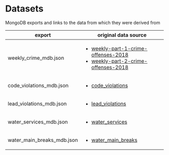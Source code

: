 # Datasets
MongoDB exports and links to the data from which they were derived from 


|  export  | original data source  |
|---|---|
| weekly\_crime\_mdb.json  | <ul> <li>[weekly-part-1-crime-offenses-2018](http://data.syrgov.net/datasets/weekly-part-1-crime-offenses-2018) </li><li> [weekly-part-2-crime-offenses-2018](http://data.syrgov.net/datasets/weekly-part-2-crime-offenses-2018) </li></ul> |
| code\_violations\_mdb.json  | <ul><li>[code\_violations](http://data.syrgov.net/datasets/code-violations) </li></ul> |
| lead\_violations\_mdb.json  | <ul><li>[lead\_violations](http://data.syrgov.net/pages/lead) </li></ul> |
| water\_services\_mdb.json  | <ul><li> [water\_services](http://data.syrgov.net/datasets/water-services)</li></ul> |
|  water\_main\_breaks_mdb.json | <ul><li>[water\_main\_breaks](http://data.syrgov.net/datasets/water-main-breaks)</li></ul> |
